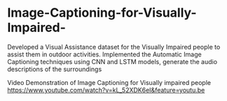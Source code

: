 # Image-Captioning-for-Visually-Impaired-
Developed a Visual Assistance dataset for the Visually Impaired people to assist them in outdoor activities. Implemented the Automatic Image Captioning techniques using CNN and LSTM models, generate the audio descriptions of the surroundings

Video Demonstration of Image Captioning for Visually impaired people
https://www.youtube.com/watch?v=kL_52XDK6eI&feature=youtu.be
